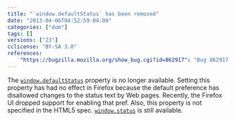 ```yaml
---
title: "`window.defaultStatus` has been removed"
date: "2013-04-06T04:52:59-04:00"
categories: ["dom"]
tags: []
versions: ["23"]
cclicense: "BY-SA 3.0"
references:
    "https://bugzilla.mozilla.org/show_bug.cgi?id=862917": "Bug 862917 – Remove window.defaultStatus"
---
```

The [`window.defaultStatus`](https://developer.mozilla.org/en-US/docs/Web/API/window.defaultStatus) property is no longer available. Setting this property has had no effect in Firefox because the default preference has disallowed changes to the status text by Web pages. Recently, the Firefox UI dropped support for enabling that pref. Also, this property is not specified in the HTML5 spec. [`window.status`](https://developer.mozilla.org/en-US/docs/Web/API/window.status) is still available.
